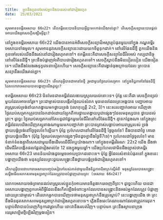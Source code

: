 ```yaml
---
title:  អ្នកនឹងកូនចៅរបស់អ្នកនិងបានរស់នៅជារៀងរហូត
date:  25/03/2021
---
```


`សូមអានខគម្ពីរអេសាយ 66៖22។ តើខគម្ពីរនេះបាននិយាយអ្វីខ្លះមកកាន់យើងរាល់គ្នា? តើសេចក្ដីសន្យានេះបានផ្ដល់អោយយើងនូវសេចក្ដីសង្ឃឹមអ្វីខ្លះ?`

នៅក្នុងខគម្ពីរអេសាយ 66៖22 យើងបានអានអំពីសេចក្តីសន្យាដ៏អស្ចារ្យបំផុតមួយនៅក្នុង កណ្ឌគម្ពីរអេសាយទាំងមូល។ សូមអាននូវសេចក្តីសន្យានេះដោយយកចិត្តទុកដាក់។ នៅលើផែនដីថ្មី ពួកយើងនិងកូនចៅរបស់យើងនឹងរស់នៅជារៀងរហូតតទៅ។ ខគម្ពីរនេះគឺជាសេចក្តីសន្យានៃជីវិតអស់ កល្បជានិច្ចនៅលើផែនដីថ្មី។ ព្រះនឹងបំផ្លាញអំពើបាបជារៀងរហូតតទៅ។ សេចក្ដីស្លាប់នឹងមិនបៀតបៀន យើងទៀតទេ។ យើងនឹងលែងរងទុក្ខវេទនាទៀតហើយ។ សេចក្តីសន្យានេះគឺជារង្វាន់ចុងក្រោយដែល ព្រះបានសន្យានឹងយើងរាល់គ្នា។

`សូមអានខគម្ពីរអេសាយ 66៖23។ តើហេតុអ្វីបានជាមានខែថ្មី រួមជាមួយថ្ងៃឈប់សម្រាក នៅក្នុងទិដ្ឋភាពនៃផែនដីថ្មីដែលហោរាអេសាយបានបង្ហាញយើងដូច្នេះ?`

ខគម្ពីរអេសាយ 66៖23 មិនមែនជាខគម្ពីរដែលងាយស្រួលយល់នោះទេ។ ប៉ុន្តែ នេះគឺជា សេចក្តីពន្យល់មួយដែលអាចទៅរួច។ ព្រះជាម្ចាស់បានបង្កើតថ្ងៃឈប់សំរាក មុនពេលដែលព្រះអង្គបាន បញ្ជាអោយរាស្ត្ររបស់ទ្រង់នាំយកតង្វាយមកថ្វាយទ្រង់ (លោកុប្បត្ដិ 2៖2, 3)។ នេះសរបញ្ជាក់អោយ ឃើញថា ថ្ងៃឈប់សម្រាកត្រូវបានចែកដាច់ដោយឡែកពីការថ្វាយតង្វាយបូជាផ្សេងៗដែលមនុស្សបាន ថ្វាយដល់ព្រះ។ ដូច្នេះ ថ្ងៃឈប់សម្រាកនៅតែបន្តជាផ្នែកមួយនៃជីវិតនៅលើផែនដីថ្មី។ គ្មានកន្លែងណា នៅក្នុងព្រះគម្ពីរដែលយើងឃើញភស្តុតាងណាមួយមកបញ្ជាក់ថា ព្រះបានត្រាស់បង្គាប់អោយរាស្ត្ររបស់ ទ្រង់ថ្វាយបង្គំទ្រង់នៅថ្ងៃចូលខែ1ឡើយ។ ប៉ុន្តែ ប្រហែលជានៅលើផែនដីថ្មី ថ្ងៃចូលខែ1 នឹងបានជាថ្ងៃ គោរពថ្វាយបង្គំទេដឹង។ (ប៉ុន្តែ ថ្ងៃឈប់សម្រាកផ្សេងៗមិនដូចគ្នានឹងថ្ងៃទី7ទេ)។ ប្រហែលជាថ្ងៃចូលខែ1 មានទំនាក់ទំនងគ្នាពិសេសជាមួយនឹងដើមឈើជីវិតឬយ៉ាងណា។ នៅក្នុងខគម្ពីរវិវរណៈ 22៖2 យើង ដឹងថា ដើមជីវិតបង្កើតផលផ្លែជារៀងរាល់ខែ 12 ដងក្នុងមួយឆ្នាំ។ យើងប្រហែលជាមិនដឹងច្បាស់ថាគម្ពីរអេសាយ 66៖23 មានន័យយ៉ាងដូចម្តេចអោយប្រាកដនោះទេ។ ប៉ុន្តែ អ្វីដែលសំខាន់បំផុតនៅ ក្នុងខនេះបង្ហាញយើងថា មនុស្សដែលព្រះជួយសង្គ្រោះនឹងថ្វាយបង្គំទ្រង់ជារៀងរហូតតទៅ។

`តើហេតុអ្វីបានជាហោរាអេសាយបញ្ចប់សៀវភៅរបស់គាត់ជាមួយនឹងទិដ្ឋភាពដ៏អាក្រក់ស្តីអំពី មនុស្សដែលបានសង្រ្គោះសម្លឹងមើលសាកសពមនុស្សអាក្រក់ដែលត្រូវបានបំផ្លាញដោយព្រះ (អេសាយ 66៖24)?`

លោកអេសាយចង់ព្រមានដល់រាស្ត្ររបស់ខ្លួនកុំអោយមានចិត្តងាករេចេញពីព្រះ។ ដូច្នេះហើយ បានជាអេសាយបង្ហាញពួកគេអំពីអ្វីដែលនឹងកើតឡើងចំពោះអ្នកដែលបានសង្រ្គោះនិងអស់អ្នកដែលត្រូវ បំផ្លាញដោយព្រះជាម្ចាស់។ តើលោកអ្នកបានឃើញទេថាមនុស្សអាក្រក់នឹងត្រូវស្លាប់? នេះបង្ហាញយើង ថា ព្រះនឹងមិនដុតសាកសពមនុស្សអាក្រក់ជារៀងរហូតនោះទេ។ ភ្លើងនឹងឆេះតែដរាបណាដែលវាត្រូវការដុត។ បន្ទាប់ពីវាបានបំពេញកិច្ចការវារួចហើយ នោះវានឹងរលត់វិញ។ បន្ទាប់មក ព្រះនឹងស្ថាបនាក្រុង យេរូសាឡិមថ្មីឡើងវិញម្តងទៀត។